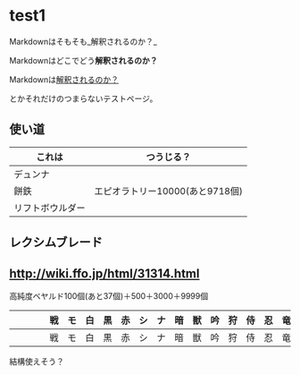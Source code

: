# test1

Markdownはそもそも_解釈されるのか？_

Markdownはどこでどう**解釈されるのか？**

Markdownは[解釈されるのか？](index.html)

とかそれだけのつまらないテストページ。

## 使い道
|これは|つうじる？|
|----|----|
|デュンナ||
|餅鉄|エピオラトリー10000(あと9718個)|
|リフトボウルダー||

## レクシムブレード
http://wiki.ffo.jp/html/31314.html
----
高純度ベヤルド100個(あと37個)＋500＋3000＋9999個

|     　　　|戦|モ|白|黒|赤|シ|ナ|暗|獣|吟|狩|侍|忍|竜|召|青|コ|か|踊|学|風|剣|
|---|---|---|---|---|---|---|---|---|---|---|---|---|---|---|---|---|---|---|---|---|---|---|
|     　　　|戦|モ|白|黒|赤|シ|ナ|暗|獣|吟|狩|侍|忍|竜|召|青|コ|か|踊|学|風|剣|

結構使えそう？